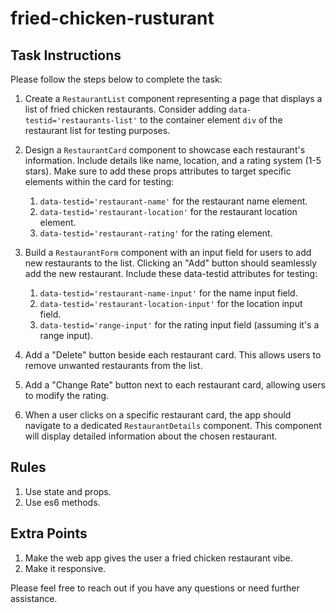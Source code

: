 # fried-chicken-rusturant
## Task Instructions

Please follow the steps below to complete the task:

1. Create a `RestaurantList` component representing a page that displays a list of fried chicken restaurants. Consider adding `data-testid='restaurants-list'` to the container element `div` of the restaurant list for testing purposes.

2. Design a `RestaurantCard` component to showcase each restaurant's information. Include details like name, location, and a rating system (1-5 stars). Make sure to add these props attributes to target specific elements within the card for testing:
   1. `data-testid='restaurant-name'` for the restaurant name element.
   2. `data-testid='restaurant-location'` for the restaurant location element.
   3. `data-testid='restaurant-rating'` for the rating element.

3. Build a `RestaurantForm` component with an input field for users to add new restaurants to the list. Clicking an "Add" button should seamlessly add the new restaurant. Include these data-testid attributes for testing:
   1. `data-testid='restaurant-name-input'` for the name input field.
   2. `data-testid='restaurant-location-input'` for the location input field.
   3. `data-testid='range-input'` for the rating input field (assuming it's a range input).

4. Add a "Delete" button beside each restaurant card. This allows users to remove unwanted restaurants from the list.

5. Add a "Change Rate" button next to each restaurant card, allowing users to modify the rating.

6. When a user clicks on a specific restaurant card, the app should navigate to a dedicated `RestaurantDetails` component. This component will display detailed information about the chosen restaurant.

## Rules

1. Use state and props.
2. Use es6 methods.

## Extra Points

1. Make the web app gives the user a fried chicken restaurant vibe.
2. Make it responsive.

Please feel free to reach out if you have any questions or need further assistance.
